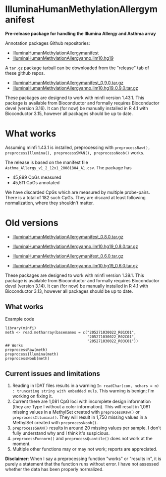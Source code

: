 # IlluminaHumanMethylationAllergymanifest

**Pre-release package for handling the Illumina Allergy and Asthma array**

Annotation packages Github repositories:
- [IlluminaHumanMethylationAllergymanifest](https://github.com/hansenlab/IlluminaHumanMethylationAllergymanifest)
- [IlluminaHumanMethylationAllergyanno.ilm10.hg19](https://github.com/hansenlab/IlluminaHumanMethylationAllergyanno.ilm10.hg19)

A `tar.gz` package tarball can be downloaded from the "release" tab of these github repos.

- [IlluminaHumanMethylationAllergymanifest_0.9.0.tar.gz](https://github.com/hansenlab/IlluminaHumanMethylationAllergymanifest/releases/download/0.9/IlluminaHumanMethylationAllergymanifest_0.9.0.tar.gz)
- [IlluminaHumanMethylationAllergyanno.ilm10.hg19_0.9.0.tar.gz](https://github.com/hansenlab/IlluminaHumanMethylationAllergyanno.ilm10.hg19/releases/download/0.9/IlluminaHumanMethylationAllergyanno.ilm10.hg19_0.9.0.tar.gz)

These packages are designed to work with minfi version 1.43.1. This package is available from Bioconductor and formally requires Bioconductor devel (version 3.16). It can (for now) be manually installed in R 4.1 with Bioconductor 3.15, however all packages should be up to date.

# What works

Assuming minfi 1.43.1 is installed, preprocessing with `preprocessRaw(), preprocessIllumina(), preprocessSWAN(), preprocessNoob()` works.

The release is based on the manifest file `Asthma_Allergy_v1_2_12x1_20081804_A1.csv`. The package has 

- 45,899 CpGs measured
- 45,511 CpGs annotated

We have discarded CpGs which are measured by multiple probe-pairs. There is a total of 182 such CpGs. They are discard at least following normalization, where they shouldn't matter.


# Old versions

- [IlluminaHumanMethylationAllergymanifest_0.8.0.tar.gz](https://github.com/hansenlab/IlluminaHumanMethylationAllergymanifest/releases/download/0.8/IlluminaHumanMethylationAllergymanifest_0.8.0.tar.gz)
- [IlluminaHumanMethylationAllergyanno.ilm10.hg19_0.8.0.tar.gz](https://github.com/hansenlab/IlluminaHumanMethylationAllergyanno.ilm10.hg19/releases/download/0.8/IlluminaHumanMethylationAllergyanno.ilm10.hg19_0.8.0.tar.gz)

- [IlluminaHumanMethylationAllergymanifest_0.6.0.tar.gz](https://github.com/hansenlab/IlluminaHumanMethylationAllergymanifest/releases/download/0.6/IlluminaHumanMethylationAllergymanifest_0.6.0.tar.gz)
- [IlluminaHumanMethylationAllergyanno.ilm10.hg19_0.6.0.tar.gz](https://github.com/hansenlab/IlluminaHumanMethylationAllergyanno.ilm10.hg19/releases/download/0.6/IlluminaHumanMethylationAllergyanno.ilm10.hg19_0.6.0.tar.gz)

These packages are designed to work with minfi version 1.39.1. This package is available from Bioconductor and formally requires Bioconductor devel (version 3.14). It can (for now) be manually installed in R 4.1 with Bioconductor 3.13, however all packages should be up to date.

## What works

Example code

```{r}
library(minfi)
meth <- read.metharray(basenames = c("205271030022_R01C01",
                                     "205271030022_R02C01",
                                     "205271030022_R03C01"))
## Works
preprocessRaw(meth)
preprocessIllumina(meth)
preprocessNoob(meth)
```


## Current issues and limitations

1. Reading in IDAT files results in a warning `In readChar(con, nchars = n) : truncating string with embedded nuls`. This warning is benign; I'm working on fixing it.
2. Current there are 1,081 CpG loci with incomplete design information (they are Type I without a color information). This will result in 1,081 missing values in a MethylSet created with `preprocessRaw()` or `preprocessIllumina()`. They will result in 1,750 missing values in a MethylSet created with `preprocessNoob()`.
3. `preprocessSWAN()` results in around 20 missing values per sample. I don't fully understand why and I think it's suspicious.
4. `preprocessFunnorm()` and `preprocessQuantile()` does not work at the moment.
5. Multiple other functions may or may not work; reports are appreciated.

**Disclaimer**: When I say a preprocessing function "works" or "results in", it is purely a statement that the function runs without error. I have not assessed whether the data has been properly normalized.


